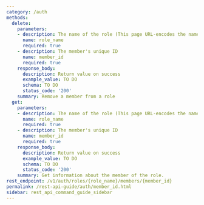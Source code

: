 ```yaml
---
category: /auth
methods:
  delete:
    parameters:
    - description: The name of the role (This page URL-encodes the name for you)
      name: role_name
      required: true
    - description: The member's unique ID
      name: member_id
      required: true
    response_body:
      description: Return value on success
      example_value: TO DO
      schema: TO DO
      status_code: '200'
    summary: Remove a member from a role
  get:
    parameters:
    - description: The name of the role (This page URL-encodes the name for you)
      name: role_name
      required: true
    - description: The member's unique ID
      name: member_id
      required: true
    response_body:
      description: Return value on success
      example_value: TO DO
      schema: TO DO
      status_code: '200'
    summary: Get information about the member of the role.
rest_endpoint: /v1/auth/roles/{role_name}/members/{member_id}
permalink: /rest-api-guide/auth/member_id.html
sidebar: rest_api_command_guide_sidebar
---
```

